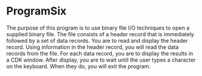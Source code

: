# ProgramSix
The purpose of this program is to use binary file I/O techniques to open a supplied binary file. The file consists of a header record that is immediately followed by a set of data records. You are to read and display the header record. Using information in the header record, you will read the data records from the file. For each data record, you are to display the results in a CDK window. After display, you are to wait until the user types a character on the keyboard. When they do, you will exit the program.
